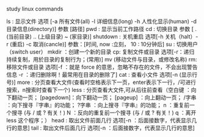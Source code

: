 study linux commands

ls : 显示文件 选项 [-a 所有文件(all) -l 详细信息(long) -h 人性化显示(human) -d 目录信息(directory)] 参数 [路径]
pwd : 显示当前工作路径
cd : 切换目录 参数 [ . (当前目录) .. (上级目录) ~ (家目录)]
shutdown : 关机重启 选项[-h 关机（halt）-r (重启) -c 取消(cancle)] 参数：[时间, now :立刻， 10 : 10分钟后]
su : 切换用户 （switch user）
mkdir ：创建一个新的目录
cp: 复制文件或目录 选项[-r：递归持续复制，用於目录的复制行为；(常用)]
mv (移动文件与目录，或修改名称)
rm: 移除文件或目录 选项[-f ：就是 force 的意思，忽略不存在的文件，不会出现警告信息 -r ：递归删除啊！最常用在目录的删除了]
cat : 查看小文件 选项[-n (显示行号)]
more : 分页查看大文件(查看时空格表示下一页，enter表示下一行，/可进行搜索，n搜索时查看下一个)
less : 分页查看大文件,可从后往前查看（空白键    ：向下翻动一页；
        [pagedown]：向下翻动一页；
        [pageup]  ：向上翻动一页；
        /字串     ：向下搜寻『字串』的功能；
        ?字串     ：向上搜寻『字串』的功能；
        n         ：重复前一个搜寻 (与 / 或 ? 有关！)
        N         ：反向的重复前一个搜寻 (与 / 或 ? 有关！)
        q         ：离开 less 这个程序；）
head : 取出文件前面几行 选项[-n ：后面接数字，代表显示几行的意思]
tail : 取出文件后面几行 选项[-n ：后面接数字，代表显示几行的意思]


